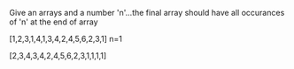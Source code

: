 Give an arrays and a number 'n'...the final array should have all occurances of 'n' at the end of array


[1,2,3,1,4,1,3,4,2,4,5,6,2,3,1]  n=1

[2,3,4,3,4,2,4,5,6,2,3,1,1,1,1]